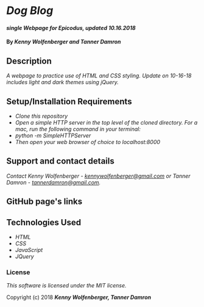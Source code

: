 # _Dog Blog_

#### _single Webpage for Epicodus, updated 10.16.2018_

#### By _**Kenny Wolfenberger and Tanner Damron**_

## Description

_A webpage to practice use of HTML and CSS styling. Update on 10-16-18 includes light and dark themes using jQuery._

## Setup/Installation Requirements

* _Clone this repository_
* _Open a simple HTTP server in the top level of the cloned directory. For a mac, run the following command in your terminal:_   
* _python -m SimpleHTTPServer_
* _Then open your web browser of choice to localhost:8000_

## Support and contact details

_Contact Kenny Wolfenberger - kennywolfenberger@gmail.com or Tanner Damron - tannerdamron@gmail.com._

## GitHub page's links

## Technologies Used

* _HTML_
* _CSS_
* _JavaScript_
* _JQuery_

### License

*This software is licensed under the MIT license.*

Copyright (c) 2018 **_Kenny Wolfenberger, Tanner Damron_**
